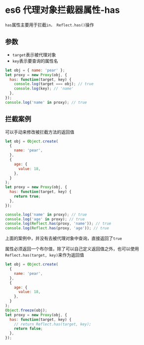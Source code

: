 <!-- Date: 2018-07-13 12:11:21 -->

# es6 代理对象拦截器属性-has

`has`属性主要用于拦截`in， Reflect.has()`操作

## 参数

- `target`表示被代理对象
- `key`表示要查询的属性名

```js
let obj = { name: 'pear' };
let proxy = new Proxy(obj, {
  has: function(target, key) {
    console.log(target === obj); // true
    console.log(key); // 'name'
  },
});
console.log('name' in proxy); // true
```

## 拦截案例

可以手动来修改被拦截方法的返回值

```js
let obj = Object.create(
  {
    name: 'pear',
  },
  {
    age: {
      value: 18,
    },
  }
);
let proxy = new Proxy(obj, {
  has: function(target, key) {
    return true;
  },
});

console.log('name' in proxy); // true
console.log('age' in proxy); // true
console.log(Reflect.has(proxy, 'name')); // true
console.log(Reflect.has(proxy, 'age')); // true
```

上面的案例中，并没有去被代理对象中查询，直接返回了`true`

属性必须返回一个布尔值，除了可以自己定义返回值之外，也可以使用`Reflect.has(target, key)`来作为返回值

```js
let obj = Object.create(
  {
    name: 'pear',
  },
  {
    age: {
      value: 18,
    },
  }
);
Object.freeze(obj);
let proxy = new Proxy(obj, {
  has: function(target, key) {
    // return Reflect.has(target, key);
    return false;
  },
});
```
